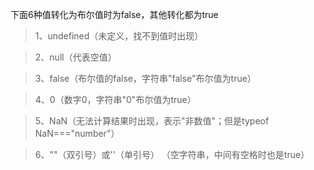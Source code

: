 
下面6种值转化为布尔值时为false，其他转化都为true

>1、undefined（未定义，找不到值时出现）

>2、null（代表空值）

>3、false（布尔值的false，字符串"false"布尔值为true）

>4、0（数字0，字符串"0"布尔值为true）

>5、NaN（无法计算结果时出现，表示"非数值"；但是typeof NaN==="number"）

>6、""（双引号）或''（单引号） （空字符串，中间有空格时也是true）